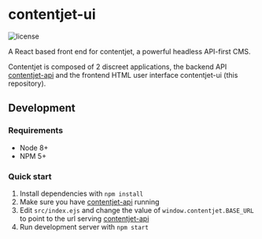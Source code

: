# contentjet-ui

![license](https://img.shields.io/github/license/mashape/apistatus.svg?style=flat-square)

A React based front end for contentjet, a powerful headless API-first CMS.

Contentjet is composed of 2 discreet applications, the backend API [contentjet-api][1] and the frontend HTML user interface contentjet-ui (this repository).

## Development

### Requirements

* Node 8+
* NPM 5+

### Quick start

1. Install dependencies with `npm install`
2. Make sure you have [contentjet-api][1] running
3. Edit `src/index.ejs` and change the value of `window.contentjet.BASE_URL` to point to the url serving [contentjet-api][1]
4. Run development server with `npm start`

[1]: https://github.com/contentjet/contentjet-api
